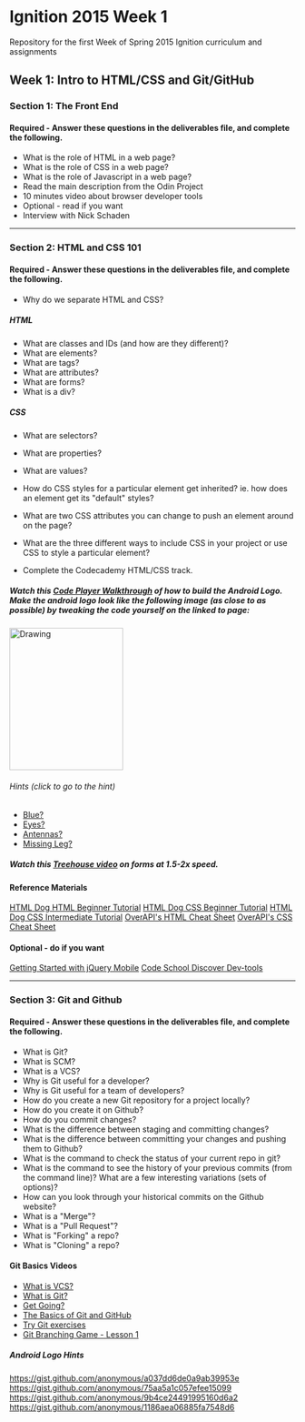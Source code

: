 # Ignition 2015 Week 1
Repository for the first Week of Spring 2015 Ignition curriculum and assignments

## Week 1: Intro to HTML/CSS and Git/GitHub

### Section 1: The Front End
#### Required - Answer these questions in the deliverables file, and complete the following. 
- What is the role of HTML in a web page?
- What is the role of CSS in a web page?
- What is the role of Javascript in a web page?
- Read the main description from the Odin Project
- 10 minutes video about browser developer tools
- Optional - read if you want
- Interview with Nick Schaden

---
### Section 2: HTML and CSS 101
#### Required - Answer these questions in the deliverables file, and complete the following. 
- Why do we separate HTML and CSS?

##### HTML
- What are classes and IDs (and how are they different)?
- What are elements?
- What are tags?
- What are attributes?
- What are forms?
- What is a div?

##### CSS
- What are selectors?  
- What are properties?
- What are values?
- How do CSS styles for a particular element get inherited? ie. how does an element get its "default" styles?
- What are two CSS attributes you can change to push an element around on the page?
- What are the three different ways to include CSS in your project or use CSS to style a particular element?

- Complete the Codecademy HTML/CSS track.

##### Watch this [Code Player Walkthrough](http://thecodeplayer.com/walkthrough/css3-android-logo) of how to build the Android Logo. Make the android logo look like the following image (as close to as possible) by tweaking the code yourself on the linked to page:

<img src="https://cloud.githubusercontent.com/assets/2164013/6012191/66a0efac-ab02-11e4-90fc-9e808e7a0a04.png" alt="Drawing" width="200" height="250"/>

###### Hints (click to go to the hint)
  - [Blue?](#blue)
  - [Eyes?](#eyes)
  - [Antennas?](#antennas)
  - [Missing Leg?](#missing_leg)

##### Watch this [Treehouse video](http://www.google.com/url?q=http%3A%2F%2Fteamtreehouse.com%2Flibrary%2Fhtml%2Fforms%2Finputs&sa=D&sntz=1&usg=AFQjCNEcP0E3GOyGYN_FZmo1FYHfHdFz9A) on forms at 1.5-2x speed.

#### Reference Materials
[HTML Dog HTML Beginner Tutorial](http://www.google.com/url?q=http%3A%2F%2Fhtmldog.com%2Fguides%2Fhtml%2Fbeginner%2F&sa=D&sntz=1&usg=AFQjCNGSNWVPqR5Bf_XtaGsjY_k_Khylvg)
[HTML Dog CSS Beginner Tutorial](http://www.google.com/url?q=http%3A%2F%2Fwww.htmldog.com%2Fguides%2Fcss%2Fbeginner%2F&sa=D&sntz=1&usg=AFQjCNE9KF_pnVU7GOSbvzW19GQgo7MmnA)
[HTML Dog CSS Intermediate Tutorial](http://www.google.com/url?q=http%3A%2F%2Fwww.htmldog.com%2Fguides%2Fcss%2Fintermediate%2F&sa=D&sntz=1&usg=AFQjCNENDL8IKbDqYq2jv7GevmZs0kftjA)
[OverAPI's HTML Cheat Sheet](http://www.google.com/url?q=http%3A%2F%2Foverapi.com%2Fhtml%2F&sa=D&sntz=1&usg=AFQjCNHEjLCodzQYYbnxRMKB-sN5fW7xfA)
[OverAPI's CSS Cheat Sheet](http://www.google.com/url?q=http%3A%2F%2Foverapi.com%2Fcss%2F&sa=D&sntz=1&usg=AFQjCNFQ03LlmKNi6y2wPDaNvXMkyBQL5A)

#### Optional - do if you want
[Getting Started with jQuery Mobile](http://www.google.com/url?q=http%3A%2F%2Flearn.jquery.com%2Fjavascript-101%2Fgetting-started%2F&sa=D&sntz=1&usg=AFQjCNF6q6WkRHgaGp8uLxouhZFRc6-6Vg)
[Code School Discover Dev-tools](http://www.google.com/url?q=http%3A%2F%2Fdiscover-devtools.codeschool.com%2F&sa=D&sntz=1&usg=AFQjCNGeYNl-9s3RJ7py1NNh6rPxJK8USg)

---
### Section 3: Git and Github
#### Required - Answer these questions in the deliverables file, and complete the following. 
- What is Git?
- What is SCM?
- What is a VCS?
- Why is Git useful for a developer?
- Why is Git useful for a team of developers?
- How do you create a new Git repository for a project locally?
- How do you create it on Github?
- How do you commit changes?
- What is the difference between staging and committing changes?
- What is the difference between committing your changes and pushing them to Github?
- What is the command to check the status of your current repo in git?
- What is the command to see the history of your previous commits (from the command line)?  What are a few interesting variations (sets of options)?
- How can you look through your historical commits on the Github website?
- What is a "Merge"?
- What is a "Pull Request"?
- What is "Forking" a repo?
- What is "Cloning" a repo?

#### Git Basics Videos
- [What is VCS?](http://www.youtube.com/watch?v=8oRjP8yj2Wo)
- [What is Git?](http://www.youtube.com/watch?v=uhtzxPU7Bz0)
- [Get Going?](https://www.youtube.com/watch?v=wmnSyrRBKTw)
- [The Basics of Git and GitHub](http://www.youtube.com/watch?v=U8GBXvdmHT4)
- [Try Git exercises](http://www.google.com/url?q=http%3A%2F%2Ftry.github.io%2Flevels%2F1%2Fchallenges%2F1&sa=D&sntz=1&usg=AFQjCNFwna91Vs-UpCCBT3tX4XQ8TYXUww)
- [Git Branching Game - Lesson 1](http://www.google.com/url?q=http%3A%2F%2Fpcottle.github.io%2FlearnGitBranching%2F&sa=D&sntz=1&usg=AFQjCNHJITlkdUc2PkGUokzfIXWh76-r2w)

##### Android Logo Hints
<a name="blue"></a>https://gist.github.com/anonymous/a037dd6de0a9ab39953e
<a name="eyes"></a>https://gist.github.com/anonymous/75aa5a1c057efee15099
<a name="antennas"></a>https://gist.github.com/anonymous/9b4ce24491995160d6a2
<a name="missing_leg"></a>https://gist.github.com/anonymous/1186aea06885fa7548d6
